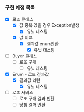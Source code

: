 ### 구현 예정 목록

- [X] 로또 클래스
    - [X] 값 중복 있을 경우 Exception발생
        - [X] 유닛 테스팅
    - [X] 값 비교
        - [X] 결과값 enum반환
            - [X] 유닛 테스팅
- [ ] Buyer 클래스
    - [ ] 로또 구매
        - [ ] 유닛 테스팅
- [X] Enum - 로또 결과값
    - [X] 결과값 리턴
        - [X] 유닛 테스팅

- [ ] 로또 서비스
    - [ ] 로또 구매 결과 반환
    - [ ] 당첨 결과 반환